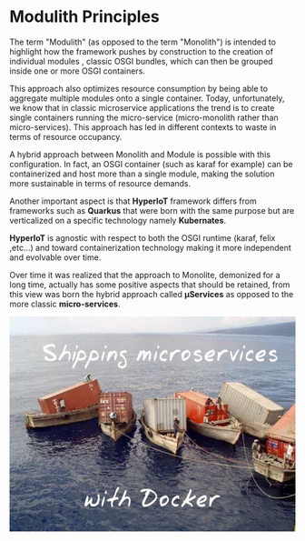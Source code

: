 # Modulith Principles [](id=modulith-approach)

The term "Modulith" (as opposed to the term "Monolith") is intended to highlight how the framework pushes by construction to the creation of individual modules , classic OSGI bundles, which can then be grouped inside one or more OSGI containers.

This approach also optimizes resource consumption by being able to aggregate multiple modules onto a single container. Today, unfortunately, we know that in classic microservice applications the trend is to create single containers running the micro-service (micro-monolith rather than micro-services). This approach has led in different contexts to waste in terms of resource occupancy.

A hybrid approach between Monolith and Module is possible with this configuration. In fact, an OSGI container (such as karaf for example) can be containerized and host more than a single module, making the solution more sustainable in terms of resource demands.

Another important aspect is that <b>HyperIoT</b> framework differs from frameworks such as <b>Quarkus</b> that were born with the same purpose but are verticalized on a specific technology namely <b>Kubernates</b>.

<b>HyperIoT</b> is agnostic with respect to both the OSGI runtime (karaf, felix ,etc...) and toward containerization technology making it more independent and evolvable over time.

Over time it was realized that the approach to Monolite, demonized for a long time, actually has some positive aspects that should be retained, from this view was born the hybrid approach called <b>µServices</b> as opposed to the more classic <b>micro-services</b>.


![Shipping Containers](../images/container-shipping.jpeg)